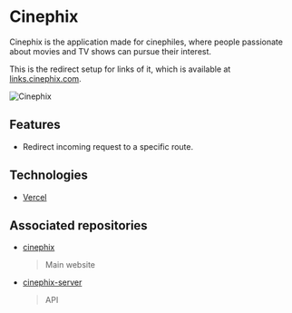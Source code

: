 # Cinephix

Cinephix is the application made for cinephiles, where people passionate about movies and TV shows can pursue their interest.

This is the redirect setup for links of it, which is available at [links.cinephix.com](https://links.cinephix.com).

![Cinephix](https://cinephix.com/thumbnail.png)

## Features

- Redirect incoming request to a specific route.

## Technologies

- [Vercel](https://vercel.com/home)
 
## Associated repositories

- [cinephix](https://github.com/iago-mendes/cinephix)
	> Main website
- [cinephix-server](https://github.com/iago-mendes/cinephix-server)
	> API
